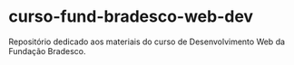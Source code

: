 # curso-fund-bradesco-web-dev
Repositório dedicado aos materiais do curso de Desenvolvimento Web da Fundação Bradesco.
